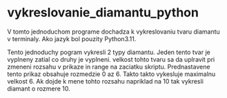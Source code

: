 # vykreslovanie_diamantu_python
V tomto jednoduchom programe dochadza k vykreslovaniu tvaru diamantu v terminaly. Ako jazyk bol pouzity Python3.11.

Tento jednoduchy pogram vykresli 2 typy diamantu. Jeden tento tvar je vyplneny zatial co druhy je vyplneni. velkost tohto tvaru sa da uplravit pri zmeneni rozsahu v prikaze in range na zaciatku skriptu. Prednastavene tento prikaz obsahuje rozmedzie 0 az 6. Takto takto vykesluje maximalnu velkost 6. Ak dojde k mene tohto rozsahu napriklad na 10 tak vykresli diamant o rozmere 10.
